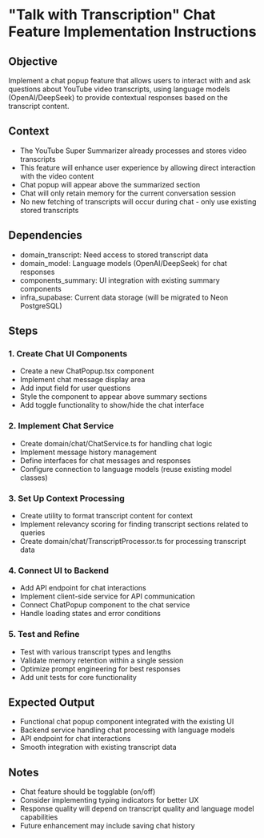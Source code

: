 # "Talk with Transcription" Chat Feature Implementation Instructions

## Objective
Implement a chat popup feature that allows users to interact with and ask questions about YouTube video transcripts, using language models (OpenAI/DeepSeek) to provide contextual responses based on the transcript content.

## Context
- The YouTube Super Summarizer already processes and stores video transcripts
- This feature will enhance user experience by allowing direct interaction with the video content
- Chat popup will appear above the summarized section
- Chat will only retain memory for the current conversation session
- No new fetching of transcripts will occur during chat - only use existing stored transcripts

## Dependencies
- domain_transcript: Need access to stored transcript data
- domain_model: Language models (OpenAI/DeepSeek) for chat responses
- components_summary: UI integration with existing summary components
- infra_supabase: Current data storage (will be migrated to Neon PostgreSQL)

## Steps

### 1. Create Chat UI Components
- Create a new ChatPopup.tsx component
- Implement chat message display area
- Add input field for user questions
- Style the component to appear above summary sections
- Add toggle functionality to show/hide the chat interface

### 2. Implement Chat Service
- Create domain/chat/ChatService.ts for handling chat logic
- Implement message history management
- Define interfaces for chat messages and responses
- Configure connection to language models (reuse existing model classes)

### 3. Set Up Context Processing
- Create utility to format transcript content for context
- Implement relevancy scoring for finding transcript sections related to queries
- Create domain/chat/TranscriptProcessor.ts for processing transcript data

### 4. Connect UI to Backend
- Add API endpoint for chat interactions
- Implement client-side service for API communication
- Connect ChatPopup component to the chat service
- Handle loading states and error conditions

### 5. Test and Refine
- Test with various transcript types and lengths
- Validate memory retention within a single session
- Optimize prompt engineering for best responses
- Add unit tests for core functionality

## Expected Output
- Functional chat popup component integrated with the existing UI
- Backend service handling chat processing with language models
- API endpoint for chat interactions
- Smooth integration with existing transcript data

## Notes
- Chat feature should be togglable (on/off)
- Consider implementing typing indicators for better UX
- Response quality will depend on transcript quality and language model capabilities
- Future enhancement may include saving chat history